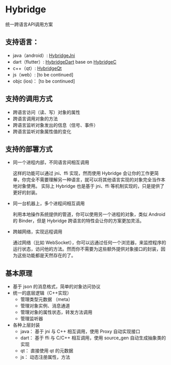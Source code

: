 # Hybridge
统一跨语言API调用方案

## 支持语言：
* java（android）: [HybridgeJni](https://github.com/cmguo/HybridgeJni)
* dart（flutter）: [HybridgeDart](https://github.com/cmguo/HybridgeDart) base on [HybridgeC](https://github.com/cmguo/HybridgeC)
* c++（qt）: [HybridgeQt](https://github.com/cmguo/HybridgeQt)
* js（web）: [to be continued]
* objc (ios)： [to be continued]

## 支持的调用方式
* 跨语言访问（读、写）对象的属性
* 跨语言调用对象的方法
* 跨语言监听对象发出的信息（信号、事件）
* 跨语言监听对象属性值的变化

## 支持的部署方式
* 同一个进程内部，不同语言间相互调用

    这样的功能可以通过 jni、ffi 实现，然而使用 Hybridge 会让你的工作更简单，你完全不需要理解另一种语言，就可以将其他语言实现的对象完全当作本地对象使用。
    实际上 Hybridge 也是基于  jni、ffi 等机制实现的，只是提供了更好的封装。
    
* 同一台机器上，多个进程间相互调用

    利用本地操作系统提供的管道，你可以使用另一个进程的对象，类似 Android 的 Binder，但是 Hybridge 跨语言的特性会让你的方案更加灵活。

* 跨越网络，实现远程调用

    通过网络（比如 WebSocket），你可以远通过任何一个浏览器，来监控程序的运行状态，访问他的方法。然而你不需要为这些额外提供对象接口的封装，因为这些功能都是天然存在的了。
    
## 基本原理
* 基于 json 的消息格式，简单的对象访问协议
* 统一的底层逻辑（C++实现）
  * 管理类型元数据 （meta）
  * 管理对象实例、消息通道
  * 管理对象的属性状态，转发方法调用
  * 管理监听器
* 各种上层封装
  * java： 基于 jni 与 C++ 相互调用，使用 Proxy 自动实现接口
  * dart： 基于 ffi 与 C/C++ 相互调用，使用 source_gen 自动生成抽象类的实现
  * qt： 直接使用 qt 的元数据
  * js： 动态注册属性，方法
